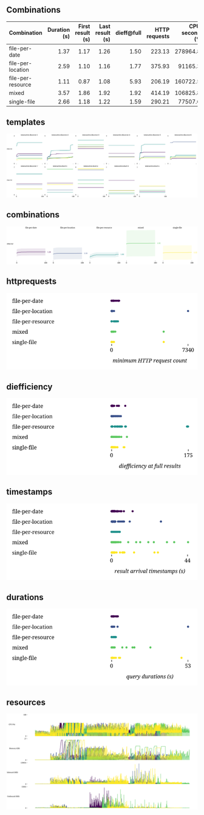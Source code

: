 ## Combinations

| Combination | Duration (s) | First result (s) | Last result (s) | dieff@full | HTTP requests | CPU-seconds (%) | GB-seconds | Network ingress (GB) | Network egress (GB) | Total results |
|:-|-:|-:|-:|-:|-:|-:|-:|-:|-:|-:|
| file-per-date | 1.37 | 1.17 | 1.26 | 1.50 | 223.13 | 278964.83 | 73650.53 | 24.77 | 3.28 | 742.00 |
| file-per-location | 2.59 | 1.10 | 1.16 | 1.77 | 375.93 | 91165.39 | 26421.13 | 2.15 | 61.62 | 742.00 |
| file-per-resource | 1.11 | 0.87 | 1.08 | 5.93 | 206.19 | 160722.59 | 22745.97 | 10.56 | 1.09 | 742.00 |
| mixed | 3.57 | 1.86 | 1.92 | 1.92 | 414.19 | 106825.83 | 33327.24 | 2.90 | 38.82 | 742.00 |
| single-file | 2.66 | 1.18 | 1.22 | 1.59 | 290.21 | 77507.65 | 24566.79 | 1.52 | 70.61 | 742.00 |

## templates

![templates](templates.svg)

## combinations

![combinations](combinations.svg)

## httprequests

![httprequests](httprequests.svg)

## diefficiency

![diefficiency](diefficiency.svg)

## timestamps

![timestamps](timestamps.svg)

## durations

![durations](durations.svg)

## resources

![resources](resources.svg)

